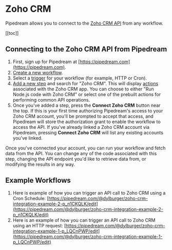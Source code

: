 # Zoho CRM

Pipedream allows you to connect to the [Zoho CRM API](https://www.zoho.com/crm/developer/docs/api/v2/) from any workflow.

[[toc]]

## Connecting to the Zoho CRM API from Pipedream

1. First, sign up for Pipedream at [https://pipedream.com](https://pipedream.com).
2. [Create a new workflow](https://pipedream.com/new).
3. Select a [trigger](/workflows/steps/triggers/) for your workflow (for example, HTTP or Cron).
4. [Add a new step](/workflows/steps/) and search for "Zoho CRM". This will display [actions](/components/actions/) associated with the Zoho CRM app. You can choose to either "Run Node.js code with Zoho CRM" or select one of the prebuilt actions for performing common API operations.
5. Once you've added a step, press the **Connect Zoho CRM** button near the top. If this is your first time authorizing Pipedream's access to your Zoho CRM account, you'll be prompted to accept that access, and Pipedream will store the authorization grant to enable the workflow to access the API. If you've already linked a Zoho CRM account via Pipedream, pressing **Connect Zoho CRM** will list any existing accounts you've linked. 

Once you've connected your account, you can run your workflow and fetch data from the API. You can change any of the code associated with this step, changing the API endpoint you'd like to retrieve data from, or modifying the results in any way.

## Example Workflows

1. Here is example of how you can trigger an API call to Zoho CRM using a Cron Schedule: [https://pipedream.com/@dylburger/zoho-crm-integration-example-2-p_n1CKQLK/edit](https://pipedream.com/@dylburger/zoho-crm-integration-example-2-p_n1CKQLK/edit)
2. Here is an example of how you can trigger an API call to Zoho CRM using an HTTP request: [https://pipedream.com/@dylburger/zoho-crm-integration-example-1-p_LQCnPWP/edit](https://pipedream.com/@dylburger/zoho-crm-integration-example-1-p_LQCnPWP/edit)

<Footer />
